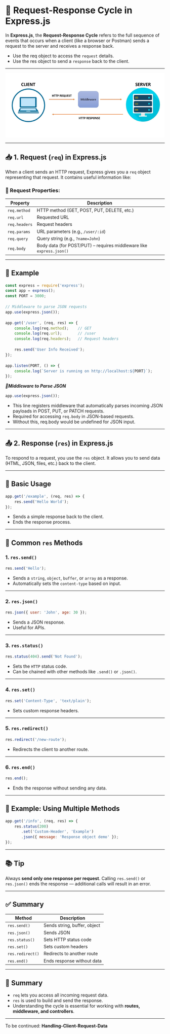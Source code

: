 # 🔄 Request-Response Cycle in Express.js

In **Express.js**, the **Request-Response Cycle** refers to the full sequence of events that occurs when a client (like a browser or Postman) sends a request to the server and receives a response back.
- Use the req object to access the `request` details.
- Use the res object to send a `response` back to the client.
---

![Request-Response Cycle in Express](./images//Request-Response%20Cycle%20in%20Express.png)

---

## 📥 1. Request (`req`) in Express.js

When a client sends an HTTP request, Express gives you a `req` object representing that request. It contains useful information like:

### 🔧 Request Properties:

| Property      | Description                                                          |
| ------------- | -------------------------------------------------------------------- |
| `req.method`  | HTTP method (GET, POST, PUT, DELETE, etc.)                           |
| `req.url`     | Requested URL                                                        |
| `req.headers` | Request headers                                                      |
| `req.params`  | URL parameters (e.g., `/user/:id`)                                   |
| `req.query`   | Query string (e.g., `?name=John`)                                    |
| `req.body`    | Body data (for POST/PUT) – requires middleware like `express.json()` |

---

## 🧪 Example

```js
const express = require('express');
const app = express();
const PORT = 3000;

// Middleware to parse JSON requests
app.use(express.json());

app.get('/user', (req, res) => {
    console.log(req.method);    // GET
    console.log(req.url);       // /user
    console.log(req.headers);   // Request headers

    res.send('User Info Received');
});

app.listen(PORT, () => {
    console.log(`Server is running on http://localhost:${PORT}`);
});

```
***🧩Middleware to Parse JSON***

```js
app.use(express.json());
```

  - This line registers middleware that automatically parses incoming JSON payloads in POST, PUT, or PATCH requests.
  - Required for accessing `req.body` in JSON-based requests.
  - Without this, req.body would be undefined for JSON input.

---


## 📤 2. Response (`res`) in Express.js

To respond to a request, you use the `res` object. It allows you to send data (HTML, JSON, files, etc.) back to the client.

---

## 🧾 Basic Usage

```js
app.get('/example', (req, res) => {
    res.send('Hello World');
});
```

- Sends a simple response back to the client.
- Ends the response process.

---

## 🧰 Common `res` Methods

### 1. `res.send()`

```js
res.send('Hello');
```

- Sends a `string`, `object`, `buffer`, or `array` as a response.
- Automatically sets the `content-type` based on input.

---

### 2. `res.json()`

```js
res.json({ user: 'John', age: 30 });
```

- Sends a JSON response.
- Useful for APIs.

---

### 3. `res.status()`

```js
res.status(404).send('Not Found');
```

- Sets the `HTTP` status code.
- Can be chained with other methods like `.send()` or `.json()`.

---

### 4. `res.set()`

```js
res.set('Content-Type', 'text/plain');
```

- Sets custom response headers.

---

### 5. `res.redirect()`

```js
res.redirect('/new-route');
```

- Redirects the client to another route.

---

### 6. `res.end()`

```js
res.end();
```

- Ends the response without sending any data.

---

## 🧪 Example: Using Multiple Methods

```js
app.get('/info', (req, res) => {
    res.status(200)
       .set('Custom-Header', 'Example')
       .json({ message: 'Response object demo' });
});
```

---

## 📚 Tip

Always **send only one response per request**. Calling `res.send()` or `res.json()` ends the response — additional calls will result in an error.

---

## ✅ Summary

| Method           | Description                  |
| ---------------- | ---------------------------- |
| `res.send()`     | Sends string, buffer, object |
| `res.json()`     | Sends JSON                   |
| `res.status()`   | Sets HTTP status code        |
| `res.set()`      | Sets custom headers          |
| `res.redirect()` | Redirects to another route   |
| `res.end()`      | Ends response without data   |

---

## 🧭 Summary

- `req` lets you access all incoming request data.
- `res` is used to build and send the response.
- Understanding the cycle is essential for working with **routes, middleware, and controllers**.

---

To be continued: **Handling-Client-Request-Data**